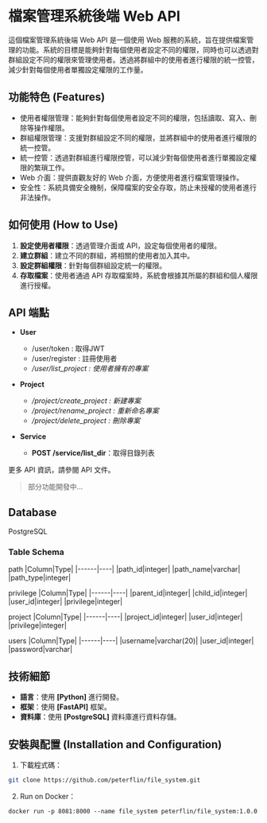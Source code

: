 # 檔案管理系統後端 Web API
這個檔案管理系統後端 Web API 是一個使用 Web 服務的系統，旨在提供檔案管理的功能。系統的目標是能夠針對每個使用者設定不同的權限，同時也可以透過對群組設定不同的權限來管理使用者。透過將群組中的使用者進行權限的統一控管，減少針對每個使用者單獨設定權限的工作量。

## 功能特色 (Features)
 - 使用者權限管理：能夠針對每個使用者設定不同的權限，包括讀取、寫入、刪除等操作權限。
 - 群組權限管理：支援對群組設定不同的權限，並將群組中的使用者進行權限的統一控管。
 - 統一控管：透過對群組進行權限控管，可以減少對每個使用者進行單獨設定權限的繁瑣工作。
 - Web 介面：提供直觀友好的 Web 介面，方便使用者進行檔案管理操作。
 - 安全性：系統具備安全機制，保障檔案的安全存取，防止未授權的使用者進行非法操作。

## 如何使用 (How to Use)
1. **設定使用者權限**：透過管理介面或 API，設定每個使用者的權限。
2. **建立群組**：建立不同的群組，將相關的使用者加入其中。
3. **設定群組權限**：針對每個群組設定統一的權限。
4. **存取檔案**：使用者通過 API 存取檔案時，系統會根據其所屬的群組和個人權限進行授權。

## API 端點

- **User**
    - /user/token : 取得JWT
    - /user/register : 註冊使用者
    - */user/list_project : 使用者擁有的專案*

- **Project**
    - */project/create_project : 新建專案*
    - */project/rename_project : 重新命名專案*
    - */project/delete_project : 刪除專案*

- **Service**
    - **POST /service/list_dir**：取得目錄列表

更多 API 資訊，請參閱 API 文件。

> 部分功能開發中...

## Database
PostgreSQL

### Table Schema
path
|Column|Type|
|------|----|
|path_id|integer|
|path_name|varchar|
|path_type|integer|

privilege
|Column|Type|
|------|----|
|parent_id|integer|
|child_id|integer|
|user_id|integer|
|privilege|integer|

project
|Column|Type|
|------|----|
|project_id|integer|
|user_id|integer|
|privilege|integer|

users
|Column|Type|
|------|----|
|username|varchar(20)|
|user_id|integer|
|password|varchar|

## 技術細節

- **語言**：使用 **[Python]** 進行開發。
- **框架**：使用 **[FastAPI]** 框架。
- **資料庫**：使用 **[PostgreSQL]** 資料庫進行資料存儲。

## 安裝與配置 (Installation and Configuration)
1. 下載程式碼：
```bash
git clone https://github.com/peterflin/file_system.git
```
2. Run on Docker：
```
docker run -p 8081:8000 --name file_system peterflin/file_system:1.0.0
```
